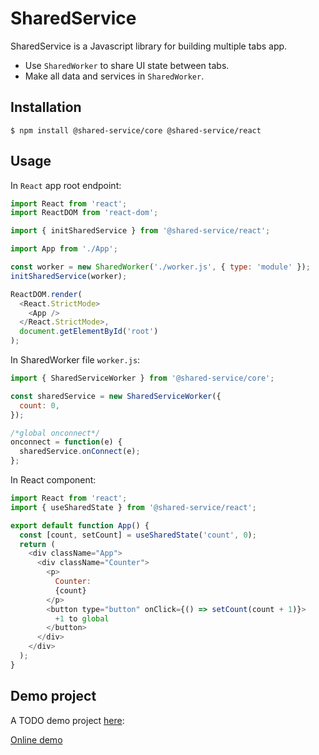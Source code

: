 # SharedService

SharedService is a Javascript library for building multiple tabs app.

* Use `SharedWorker` to share UI state between tabs.
* Make all data and services in `SharedWorker`.

## Installation

```
$ npm install @shared-service/core @shared-service/react
```

## Usage

In `React` app root endpoint:

```js
import React from 'react';
import ReactDOM from 'react-dom';

import { initSharedService } from '@shared-service/react';

import App from './App';

const worker = new SharedWorker('./worker.js', { type: 'module' });
initSharedService(worker);

ReactDOM.render(
  <React.StrictMode>
    <App />
  </React.StrictMode>,
  document.getElementById('root')
);
```

In SharedWorker file `worker.js`:

```js
import { SharedServiceWorker } from '@shared-service/core';

const sharedService = new SharedServiceWorker({
  count: 0,
});

/*global onconnect*/
onconnect = function(e) {
  sharedService.onConnect(e);
};

```

In React component:

```js
import React from 'react';
import { useSharedState } from '@shared-service/react';

export default function App() {
  const [count, setCount] = useSharedState('count', 0);
  return (
    <div className="App">
      <div className="Counter">
        <p>
          Counter:
          {count}
        </p>
        <button type="button" onClick={() => setCount(count + 1)}>
          +1 to global
        </button>
      </div>
    </div>
  );
}
```

## Demo project

A TODO demo project [here](packages/demo):

[Online demo](https://shared-service.github.io/todo-demo/)

